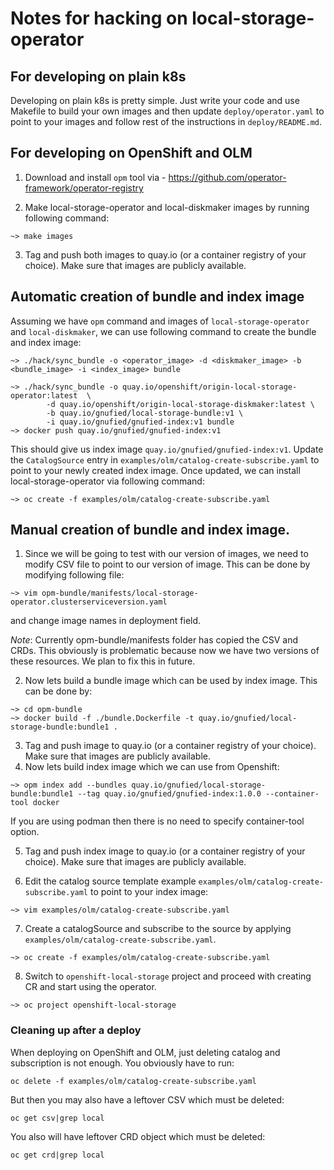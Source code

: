 # Notes for hacking on local-storage-operator

## For developing on plain k8s

Developing on plain k8s is pretty simple. Just write your code and use Makefile to build your own images
and then update `deploy/operator.yaml` to point to your images and follow rest of the instructions in `deploy/README.md`.

## For developing on OpenShift and OLM

1. Download and install `opm` tool via - https://github.com/operator-framework/operator-registry

2. Make local-storage-operator and local-diskmaker images by running following command:

```
~> make images
```

3. Tag and push both images to quay.io (or a container registry of your choice). Make sure that images are publicly available.

## Automatic creation of bundle and index image

Assuming we have `opm` command and images of `local-storage-operator` and `local-diskmaker`, we can use following command to create the bundle and index image:


```
~> ./hack/sync_bundle -o <operator_image> -d <diskmaker_image> -b <bundle_image> -i <index_image> bundle

~> ./hack/sync_bundle -o quay.io/openshift/origin-local-storage-operator:latest  \
        -d quay.io/openshift/origin-local-storage-diskmaker:latest \
        -b quay.io/gnufied/local-storage-bundle:v1 \
        -i quay.io/gnufied/gnufied-index:v1 bundle
~> docker push quay.io/gnufied/gnufied-index:v1
```

This should give us index image `quay.io/gnufied/gnufied-index:v1`. Update the `CatalogSource` entry in `examples/olm/catalog-create-subscribe.yaml`
to point to your newly created index image. Once updated, we can install local-storage-operator via following command:

```
~> oc create -f examples/olm/catalog-create-subscribe.yaml
```

## Manual creation of bundle and index image.

1. Since we will be going to test with our version of images, we need to modify CSV file to point to our version of image. This can be done by modifying following file:

```
~> vim opm-bundle/manifests/local-storage-operator.clusterserviceversion.yaml
```

and change image names in deployment field.

*Note*: Currently opm-bundle/manifests folder has copied the CSV and CRDs. This obviously is problematic because now we have two versions of these resources. We plan to fix this in future.

2. Now lets build a bundle image which can be used by index image. This can be done by:

```
~> cd opm-bundle
~> docker build -f ./bundle.Dockerfile -t quay.io/gnufied/local-storage-bundle:bundle1 .
```

3. Tag and push image to quay.io (or a container registry of your choice). Make sure that images are publicly available.
4. Now lets build index image which we can use from Openshift:

```
~> opm index add --bundles quay.io/gnufied/local-storage-bundle:bundle1 --tag quay.io/gnufied/gnufied-index:1.0.0 --container-tool docker
```

If you are using podman then there is no need to specify container-tool option.

5. Tag and push index image to quay.io (or a container registry of your choice). Make sure that images are publicly available.

6. Edit the catalog source template example `examples/olm/catalog-create-subscribe.yaml` to point to your index image:

```
~> vim examples/olm/catalog-create-subscribe.yaml
```

7. Create a catalogSource and subscribe to the source by applying `examples/olm/catalog-create-subscribe.yaml`.

```
~> oc create -f examples/olm/catalog-create-subscribe.yaml
```

8. Switch to `openshift-local-storage` project and proceed with creating CR and start using the operator.

```
~> oc project openshift-local-storage
```

### Cleaning up after a deploy

When deploying on OpenShift and OLM, just deleting catalog and subscription is not enough. You obviously have to run:

```
oc delete -f examples/olm/catalog-create-subscribe.yaml
```

But then you may also have a leftover CSV which must be deleted:


```
oc get csv|grep local
```

You also will have leftover CRD object which must be deleted:


```
oc get crd|grep local
```
